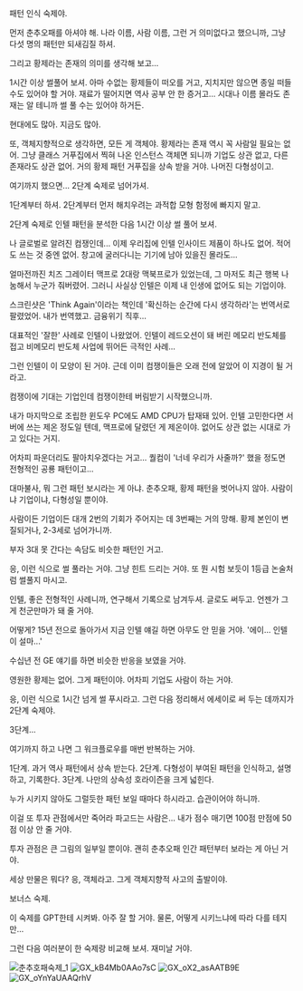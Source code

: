 패턴 인식 숙제야. 

먼저 춘추오패를 아셔야 해. 나라 이름, 사람 이름, 그런 거 의미없다고 했으니까, 그냥 다섯 명의 패턴만 되새김질 하셔.

그리고 황제라는 존재의 의미를 생각해 보고...

1시간 이상 썰풀어 보셔. 아마 수없는 황제들이 떠오를 거고, 지치지만 않으면 종일 떠들 수도 있어야 할 거야. 재료가 떨어지면 역사 공부 안 한 증거고... 시대나 이름 몰라도 존재는 알 테니까 썰 풀 수는 있어야 하거든.

현대에도 많아. 지금도 많아. 

또, 객체지향적으로 생각하면, 모든 게 객체야. 황제라는 존재 역시 꼭 사람일 필요는 없어. 그냥 클래스 거푸집에서 찍혀 나온 인스턴스 객체면 되니까 기업도 상관 없고, 다른 존재라도 상관 없어. 거의 황제 패턴 거푸집을 상속 받을 거야. 나머진 다형성이고.

여기까지 했으면... 2단계 숙제로 넘어가셔.

1단계부터 하셔. 2단계부터 먼저 해치우려는 과적합 모형 함정에 빠지지 말고.

2단계 숙제로 인텔 패턴을 분석한 다음 1시간 이상 썰 풀어 보셔.

나 글로벌로 알려진 컴쟁인데... 이제 우리집에 인텔 인사이드 제품이 하나도 없어. 적어도 쓰는 것 중엔 없어. 창고에 굴러다니는 기기에 남아 있을진 몰라도...

얼마전까진 치즈 그레이터 맥프로 2대랑 맥북프로가 있었는데, 그 마저도 최근 행복 나눔해서 누군가 줘버렸어. 그러니 사실상 인텔은 이제 내 인생에 없어도 되는 기업이야. 

스크린샷은 'Think Again'이라는 책인데 '확신하는 순간에 다시 생각하라'는 번역서로 팔렸었어. 내가 번역했고. 금융위기 직후...

대표적인 '잘한' 사례로 인텔이 나왔었어. 인텔이 레드오션이 돼 버린 메모리 반도체를 접고 비메모리 반도체 사업에 뛰어든 극적인 사례...

그런 인텔이 이 모양이 된 거야. 근데 이미 컴쟁이들은 오래 전에 알았어 이 지경이 될 거라고.

컴쟁이에 기대는 기업인데 컴쟁이한테 버림받기 시작했으니까.

내가 마지막으로 조립한 윈도우 PC에도 AMD CPU가 탑재돼 있어. 인텔 고민한다면 서버에 쓰는 제온 정도일 텐데, 맥프로에 달렸던 게 제온이야. 없어도 상관 없는 시대로 가고 있다는 거지.

어차피 파운더리도 팔아치우겠다는 거고... 퀄컴이 '너네 우리가 사줄까?' 했을 정도면 전형적인 공룡 패턴이고...

대마불사, 뭐 그런 패턴 보시라는 게 아냐. 춘추오패, 황제 패턴을 벗어나지 않아. 사람이냐 기업이냐, 다형성일 뿐이야.

사람이든 기업이든 대개 2번의 기회가 주어지는 데 3번째는 거의 망해. 황제 본인이 변질되거나, 2-3세로 넘어가니까.

부자 3대 못 간다는 속담도 비슷한 패턴인 거고.

응, 이런 식으로 썰 풀라는 거야. 그냥 힌트 드리는 거야. 또 뭔 시험 보듯이 1등급 논술처럼 썰풀지 마시고.

인텔, 좋은 전형적인 사례니까, 연구해서 기록으로 남겨두셔. 글로도 써두고. 언젠가 그게 천군만마가 돼 줄 거야.

어떻게? 15년 전으로 돌아가서 지금 인텔 얘길 하면 아무도 안 믿을 거야. '에이... 인텔이 설마...'

수십년 전 GE 얘기를 하면 비슷한 반응을 보였을 거야.

영원한 황제는 없어. 그게 패턴이야. 어차피 기업도 사람이 하는 거야. 

응, 이런 식으로 1시간 넘게 썰 푸시라고. 그런 다음 정리해서 에세이로 써 두는 데까지가 2단계 숙제야.

3단계...

여기까지 하고 나면 그 워크플로우를 매번 반복하는 거야. 

1단계. 과거 역사 패턴에서 상속 받는다.
2단계. 다형성이 부여된 패턴을 인식하고, 설명하고, 기록한다.
3단계. 나만의 상속성 호라이즌을 크게 넓힌다.

누가 시키지 않아도 그럴듯한 패턴 보일 때마다 하시라고. 습관이어야 하니까.

이걸 또 투자 관점에서만 죽어라 파고드는 사람은... 내가 점수 매기면 100점 만점에 50점 이상 안 줄 거야. 

투자 관점은 큰 그림의 일부일 뿐이야. 괜히 춘추오패 인간 패턴부터 보라는 게 아닌 거야.

세상 만물은 뭐다? 응, 객체라고. 그게 객체지향적 사고의 출발이야. 

보너스 숙제.

이 숙제를 GPT한테 시켜봐. 아주 잘 할 거야. 물론, 어떻게 시키느냐에 따라 다를 테지만...

그런 다음 여러분이 한 숙제랑 비교해 보셔. 재미날 거야.

![춘추호패숙제_1](https://github.com/user-attachments/assets/62be6649-dc0d-4a7f-b571-98badc05c3e1)
![GX_kB4Mb0AAo7sC](https://github.com/user-attachments/assets/80831707-4fcf-48bc-8d62-f57608256bf2)
![GX_oX2_asAATB9E](https://github.com/user-attachments/assets/e23bf13f-977d-47e8-93f9-ac9565d80216)
![GX_oYnYaUAAQrhV](https://github.com/user-attachments/assets/c0edbe5d-dde7-4efe-8c27-194b331ddf30)
